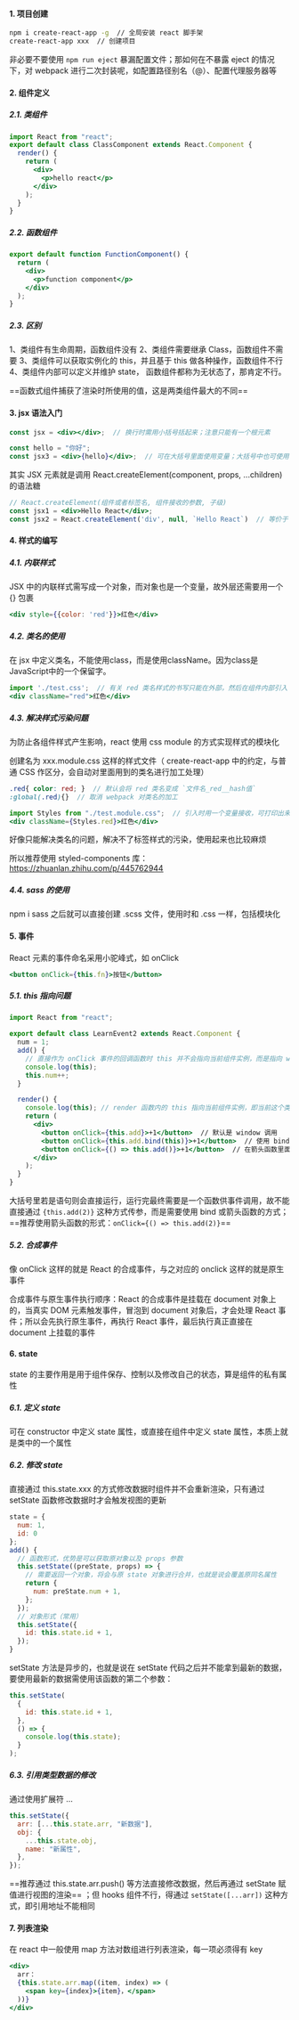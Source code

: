 #### 1. 项目创建

```bash
npm i create-react-app -g  // 全局安装 react 脚手架
create-react-app xxx  // 创建项目
```

非必要不要使用 `npm run eject` 暴漏配置文件；那如何在不暴露 eject 的情况下，对 webpack 进行二次封装呢，如配置路径别名（@）、配置代理服务器等



#### 2. 组件定义

##### 2.1. 类组件

```jsx
import React from "react";
export default class ClassComponent extends React.Component {
  render() {
    return (
      <div>
        <p>hello react</p>
      </div>
    );
  }
}
```

##### 2.2. 函数组件

```jsx
export default function FunctionComponent() {
  return (
    <div>
      <p>function component</p>
    </div>
  );
}
```

##### 2.3. 区别

1、类组件有生命周期，函数组件没有
2、类组件需要继承 Class，函数组件不需要
3、类组件可以获取实例化的 this，并且基于 this 做各种操作，函数组件不行
4、类组件内部可以定义并维护 state， 函数组件都称为无状态了，那肯定不行。

==函数式组件捕获了渲染时所使用的值，这是两类组件最大的不同==



#### 3. jsx 语法入门

```jsx
const jsx = <div></div>;  // 换行时需用小括号括起来；注意只能有一个根元素

const hello = "你好";
const jsx3 = <div>{hello}</div>;  // 可在大括号里面使用变量；大括号中也可使用表达式，如三元运算等
```

其实 JSX 元素就是调用 React.createElement(component, props, ...children) 的语法糖

```jsx
// React.createElement(组件或者标签名, 组件接收的参数, 子级)
const jsx1 = <div>Hello React</div>;
const jsx2 = React.createElement('div', null, `Hello React`)  // 等价于 jsx1
```



#### 4. 样式的编写

##### 4.1. 内联样式

JSX 中的内联样式需写成一个对象，而对象也是一个变量，故外层还需要用一个 {} 包裹

```jsx
<div style={{color: 'red'}}>红色</div>
```

##### 4.2. 类名的使用

在 jsx 中定义类名，不能使用class，而是使用className。因为class是JavaScript中的一个保留字。

```jsx
import './test.css';  // 有关 red 类名样式的书写只能在外部，然后在组件内部引入
<div className="red">红色</div>
```

##### 4.3. 解决样式污染问题

为防止各组件样式产生影响，react 使用 css module 的方式实现样式的模块化

创建名为 xxx.module.css 这样的样式文件（ create-react-app 中的约定，与普通 CSS 作区分，会自动对里面用到的类名进行加工处理）

```scss
.red{ color: red; }  // 默认会将 red 类名变成 `文件名_red__hash值`
:global(.red){}  // 取消 webpack 对类名的加工
```

```jsx
import Styles from "./test.module.css";  // 引入时用一个变量接收，可打印出来看看
<div className={Styles.red}>红色</div>
```

好像只能解决类名的问题，解决不了标签样式的污染，使用起来也比较麻烦

所以推荐使用 styled-components 库：https://zhuanlan.zhihu.com/p/445762944

##### 4.4. sass 的使用

npm i sass 之后就可以直接创建 .scss 文件，使用时和 .css 一样，包括模块化



#### 5. 事件

React 元素的事件命名采用小驼峰式，如 onClick 

```jsx
<button onClick={this.fn}>按钮</button>
```

##### 5.1. this 指向问题

```jsx
import React from "react";

export default class LearnEvent2 extends React.Component {
  num = 1;
  add() {
    // 直接作为 onClick 事件的回调函数时 this 并不会指向当前组件实例，而是指向 window ，在严格模式下则为 undefined；所以调用时需使用 bind 改变 this 的指向
    console.log(this);
    this.num++;
  }

  render() {
    console.log(this); // render 函数内的 this 指向当前组件实例，即当前这个类实例
    return (
      <div>
        <button onClick={this.add}>+1</button>  // 默认是 window 调用
        <button onClick={this.add.bind(this)}>+1</button>  // 使用 bind 改变 this 指向
        <button onClick={() => this.add()}>+1</button>  // 在箭头函数里面直接调用方法（推荐）
      </div>
    );
  }
}
```

大括号里若是语句则会直接运行，运行完最终需要是一个函数供事件调用，故不能直接通过 `{this.add(2)}` 这种方式传参，而是需要使用 bind 或箭头函数的方式；==推荐使用箭头函数的形式：`onClick={() => this.add(2)}`==

##### 5.2. 合成事件

像 onClick 这样的就是 React 的合成事件，与之对应的 onclick 这样的就是原生事件

合成事件与原生事件执行顺序：React 的合成事件是挂载在 document 对象上的，当真实 DOM 元素触发事件，冒泡到 document 对象后，才会处理 React 事件；所以会先执行原生事件，再执行 React 事件，最后执行真正直接在 document 上挂载的事件



#### 6. state

state 的主要作用是用于组件保存、控制以及修改自己的状态，算是组件的私有属性

##### 6.1. 定义 state

可在 constructor 中定义 state 属性，或直接在组件中定义 state 属性，本质上就是类中的一个属性

##### 6.2. 修改 state

直接通过 this.state.xxx 的方式修改数据时组件并不会重新渲染，只有通过 setState 函数修改数据时才会触发视图的更新

```jsx
state = {
  num: 1,
  id: 0
};
add() {
  // 函数形式，优势是可以获取原对象以及 props 参数
  this.setState((preState, props) => {
    // 需要返回一个对象，将会与原 state 对象进行合并，也就是说会覆盖原同名属性
    return {
      num: preState.num + 1,
    };
  });
  // 对象形式（常用）
  this.setState({
    id: this.state.id + 1,
  });
}
```

setState 方法是异步的，也就是说在 setState 代码之后并不能拿到最新的数据，要使用最新的数据需使用该函数的第二个参数：

```jsx
this.setState(
  {
    id: this.state.id + 1,
  },
  () => {
    console.log(this.state);
  }
);
```

##### 6.3. 引用类型数据的修改

通过使用扩展符 ... 

```jsx
this.setState({
  arr: [...this.state.arr, "新数据"],
  obj: {
    ...this.state.obj,
    name: "新属性",
  },
});
```

==推荐通过 this.state.arr.push() 等方法直接修改数据，然后再通过 setState 赋值进行视图的渲染== ；但 hooks 组件不行，得通过 `setState([...arr])` 这种方式，即引用地址不能相同



#### 7. 列表渲染

在 react 中一般使用 map 方法对数组进行列表渲染，每一项必须得有 key 

```jsx
<div>
  arr：
  {this.state.arr.map((item, index) => (
    <span key={index}>{item}，</span>
  ))}
</div>
```



